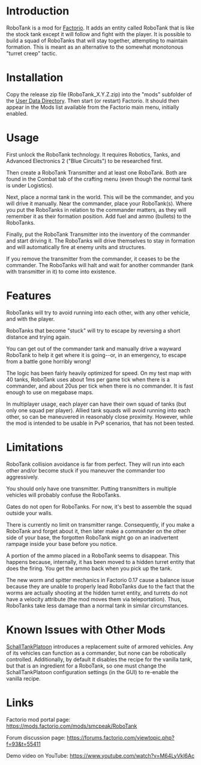 Introduction
============
RoboTank is a mod for [Factorio](https://wiki.factorio.com/).  It adds
an entity called RoboTank that is like the stock tank except it will
follow and fight with the player.  It is possible to build a squad of
RoboTanks that will stay together, attempting to maintain formation.
This is meant as an alternative to the somewhat monotonous "turret
creep" tactic.

Installation
============
Copy the release zip file (RoboTank_X.Y.Z.zip) into the "mods" subfolder
of the [User Data Directory](https://wiki.factorio.com/Application_directory#User_Data_directory).
Then start (or restart) Factorio.  It should then appear in the Mods
list available from the Factorio main menu, initially enabled.

Usage
=====
First unlock the RoboTank technology.  It requires Robotics, Tanks,
and Advanced Electronics 2 ("Blue Circuits") to be researched first.

Then create a RoboTank Transmitter and at least one RoboTank.  Both are
found in the Combat tab of the crafting menu (even though the normal
tank is under Logistics).

Next, place a normal tank in the world.  This will be the commander,
and you will drive it manually.  Near the commander, place your
RoboTank(s).  Where you put the RoboTanks in relation to the commander
matters, as they will remember it as their formation position.
Add fuel and ammo (bullets) to the RoboTanks.

Finally, put the RoboTank Transmitter into the inventory of the commander
and start driving it.  The RoboTanks will drive themselves to stay in
formation and will automatically fire at enemy units and structures.

If you remove the transmitter from the commander, it ceases to be the
commander.  The RoboTanks will halt and wait for another commander (tank
with transmitter in it) to come into existence.

Features
========
RoboTanks will try to avoid running into each other, with any other
vehicle, and with the player.

RoboTanks that become "stuck" will try to escape by reversing a
short distance and trying again.

You can get out of the commander tank and manually drive a wayward
RoboTank to help it get where it is going--or, in an emergency, to
escape from a battle gone horribly wrong!

The logic has been fairly heavily optimized for speed.  On my test map
with 40 tanks, RoboTank uses about 1ms per game tick when there is a
commander, and about 20us per tick when there is no commander.  It is
fast enough to use on megabase maps.

In multiplayer usage, each player can have their own squad of tanks
(but only one squad per player).  Allied tank squads will avoid running
into each other, so can be maneuvered in reasonably close proximity.
However, while the mod is intended to be usable in PvP scenarios, that
has not been tested.

Limitations
===========
RoboTank collision avoidance is far from perfect.  They will run into
each other and/or become stuck if you maneuver the commander too
aggressively.

You should only have one transmitter.  Putting transmitters in multiple
vehicles will probably confuse the RoboTanks.

Gates do not open for RoboTanks.  For now, it's best to assemble the
squad outside your walls.

There is currently no limit on transmitter range.  Consequently, if you
make a RoboTank and forget about it, then later make a commander on the
other side of your base, the forgotten RoboTank might go on an inadvertent
rampage inside your base before you notice.

A portion of the ammo placed in a RoboTank seems to disappear.  This
happens because, internally, it has been moved to a hidden turret entity
that does the firing.  You get the ammo back when you pick up the tank.

The new worm and spitter mechanics in Factorio 0.17 cause a balance issue
because they are unable to properly lead RoboTanks due to the fact that
the worms are actually shooting at the hidden turret entity, and turrets do not
have a velocity attribute (the mod moves them via teleportation).  Thus,
RoboTanks take less damage than a normal tank in similar circumstances.

Known Issues with Other Mods
============================
[SchallTankPlatoon](https://mods.factorio.com/mod/SchallTankPlatoon) introduces
a replacement suite of armored vehicles.  Any of its vehicles can function as a
commander, but none can be robotically controlled.  Additionally, by default it
disables the recipe for the vanilla tank, but that is an ingredient for a RoboTank,
so one must change the SchallTankPlatoon configuration settings (in the GUI) to
re-enable the vanilla recipe.

Links
=====
Factorio mod portal page: https://mods.factorio.com/mods/smcpeak/RoboTank

Forum discussion page: https://forums.factorio.com/viewtopic.php?f=93&t=55411

Demo video on YouTube: https://www.youtube.com/watch?v=M64LyVkl6Ac
